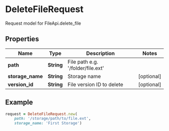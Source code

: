 # DeleteFileRequest

Request model for FileApi.delete_file

## Properties

Name | Type | Description | Notes
---- | ---- | ----------- | -----
**path** |**String** |File path e.g. '/folder/file.ext' |
**storage_name** |**String** |Storage name |[optional] 
**version_id** |**String** |File version ID to delete |[optional] 

## Example
```ruby
request = DeleteFileRequest.new(
    path: '/storage/path/to/file.ext',
    storage_name: 'First Storage')
```
